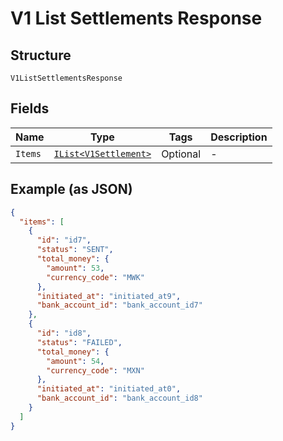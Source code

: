 
# V1 List Settlements Response

## Structure

`V1ListSettlementsResponse`

## Fields

| Name | Type | Tags | Description |
|  --- | --- | --- | --- |
| `Items` | [`IList<V1Settlement>`](../../doc/models/v1-settlement.md) | Optional | - |

## Example (as JSON)

```json
{
  "items": [
    {
      "id": "id7",
      "status": "SENT",
      "total_money": {
        "amount": 53,
        "currency_code": "MWK"
      },
      "initiated_at": "initiated_at9",
      "bank_account_id": "bank_account_id7"
    },
    {
      "id": "id8",
      "status": "FAILED",
      "total_money": {
        "amount": 54,
        "currency_code": "MXN"
      },
      "initiated_at": "initiated_at0",
      "bank_account_id": "bank_account_id8"
    }
  ]
}
```


